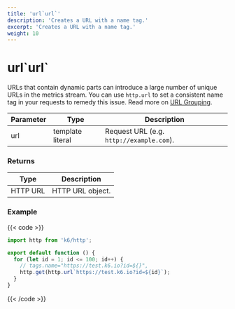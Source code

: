 ```yaml
---
title: 'url`url`'
description: 'Creates a URL with a name tag.'
excerpt: 'Creates a URL with a name tag.'
weight: 10
---
```


# url\`url\`

URLs that contain dynamic parts can introduce a large number of unique URLs in the metrics stream. You can use `http.url` to set a consistent name tag in your requests to remedy this issue. Read more on [URL Grouping](/docs/k6/<K6_VERSION>/using-k6/http-requests#url-grouping).

| Parameter | Type             | Description                              |
| --------- | ---------------- | ---------------------------------------- |
| url       | template literal | Request URL (e.g. `http://example.com`). |

### Returns

| Type     | Description      |
| -------- | ---------------- |
| HTTP URL | HTTP URL object. |

### Example

{{< code >}}

```javascript
import http from 'k6/http';

export default function () {
  for (let id = 1; id <= 100; id++) {
    // tags.name="https://test.k6.io?id=${}",
    http.get(http.url`https://test.k6.io?id=${id}`);
  }
}
```

{{< /code >}}
